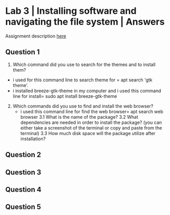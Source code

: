 # Lab 3 | Installing software and navigating the file system | Answers
Assignment description [here](https://raw.githubusercontent.com/ra559/cis106/main/labs/lab3.md)

## Question 1
1. Which command did you use to search for the themes and to install them?
 * i used for this command line to search theme for = apt search 'gtk theme'.
 *  i installed breeze-gtk-theme in my computer and i used this command line for install= sudo apt install breeze-gtk-theme
2. Which commands did you use to find and install the web browser?
   *  i used this command line for find the web browser= apt search  web browser
3.1 What is the name of the package?
3.2 What dependencies are needed in order to install the package? (you can either take a screenshot of the terminal or copy and paste from the terminal)
3.3 How much disk space will the package utilize after installation?
 

## Question 2

## Question 3

## Question 4

## Question 5